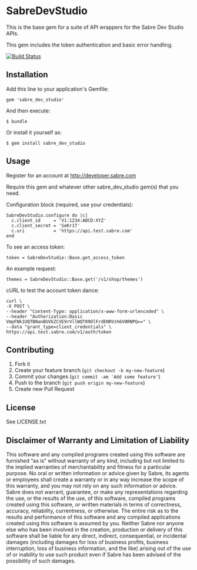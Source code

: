 # SabreDevStudio

This is the base gem for a suite of API wrappers for the Sabre Dev Studio APIs.

This gem includes the token authentication and basic error handling.

[![Build Status](https://travis-ci.org/SabreDevStudio/sabre_dev_studio.svg?branch=master)](https://travis-ci.org/SabreDevStudio/sabre_dev_studio)

## Installation

Add this line to your application's Gemfile:

    gem 'sabre_dev_studio'

And then execute:

    $ bundle

Or install it yourself as:

    $ gem install sabre_dev_studio

## Usage

Register for an account at http://developer.sabre.com

Require this gem and whatever other sabre_dev_studio gem(s) that you need.

Configuration block (required, use your credentials):

    SabreDevStudio.configure do |c|
      c.client_id     = 'V1:1234:ABCD:XYZ'
      c.client_secret = 'SeKr1T'
      c.uri           = 'https://api.test.sabre.com'
    end

To see an access token:

    token = SabreDevStudio::Base.get_access_token

An example request:

    themes = SabreDevStudio::Base.get('/v1/shop/themes')

cURL to test the account token dance:

    curl \
    -X POST \
    --header "Content-Type: application/x-www-form-urlencoded" \
    --header "Authorization:Basic VmpFNk1UQTBNanBUVkZCVE9rVllWQT09OlFrdENRVzh6V0RNPQ==" \
    --data "grant_type=client_credentials" \
    https://api.test.sabre.com/v1/auth/token

## Contributing

1. Fork it
2. Create your feature branch (`git checkout -b my-new-feature`)
3. Commit your changes (`git commit -am 'Add some feature'`)
4. Push to the branch (`git push origin my-new-feature`)
5. Create new Pull Request

## License

See LICENSE.txt

## Disclaimer of Warranty and Limitation of Liability

This software and any compiled programs created using this software are furnished “as is” without warranty of any kind, including but not limited to the implied warranties of merchantability and fitness for a particular purpose. No oral or written information or advice given by Sabre, its agents or employees shall create a warranty or in any way increase the scope of this warranty, and you may not rely on any such information or advice.
Sabre does not warrant, guarantee, or make any representations regarding the use, or the results of the use, of this software, compiled programs created using this software, or written materials in terms of correctness, accuracy, reliability, currentness, or otherwise. The entire risk as to the results and performance of this software and any compiled applications created using this software is assumed by you. Neither Sabre nor anyone else who has been involved in the creation, production or delivery of this software shall be liable for any direct, indirect, consequential, or incidental damages (including damages for loss of business profits, business interruption, loss of business information, and the like) arising out of the use of or inability to use such product even if Sabre has been advised of the possibility of such damages.
